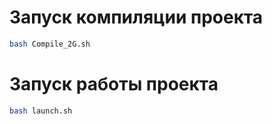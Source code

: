 # Запуск компиляции проекта
```bash
bash Compile_2G.sh
```
# Запуск работы проекта
```bash
bash launch.sh
```
